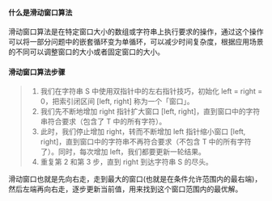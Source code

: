  
#### 什么是滑动窗口算法

滑动窗口算法是在特定窗口大小的数组或字符串上执行要求的操作，通过这个操作可以将一部分问题中的嵌套循环变为单循环，可以减少时间复杂度，根据应用场景的不同可以调整窗口的大小或者固定窗口的大小。

#### 滑动窗口算法步骤

>1. 我们在字符串 S 中使用双指针中的左右指针技巧，初始化 left = right = 0，把索引闭区间 [left, right] 称为一个「窗口」。
>2. 我们先不断地增加 right 指针扩大窗口 [left, right]，直到窗口中的字符串符合要求（包含了 T 中的所有字符）。
>3. 此时，我们停止增加 right，转而不断增加 left 指针缩小窗口 [left, right]，直到窗口中的字符串不再符合要求（不包含 T 中的所有字符了）。同时，每次增加 left，我们都要更新一轮结果。
>4. 重复第 2 和第 3 步，直到 right 到达字符串 S 的尽头。

滑动窗口也就是先向右走，走到最大的窗口(也就是在条件允许范围内的最右端)，然后左端再向右走，逐步更新当前值，用来找到这个窗口范围内的最优解。

